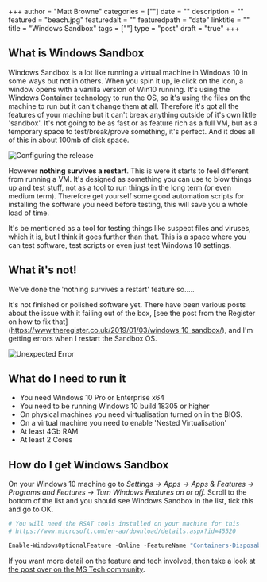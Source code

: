 +++
author = "Matt Browne"
categories = [""]
date = ""
description = ""
featured = "beach.jpg"
featuredalt = ""
featuredpath = "date"
linktitle = ""
title = "Windows Sandbox"
tags = [""]
type = "post"
draft = "true"
+++

## What is Windows Sandbox

Windows Sandbox is a lot like running a virtual machine in Windows 10 in some ways but not in others.  When you spin it up, ie click on the icon, a window opens with a vanilla version of Win10 running.  It's using the Windows Container technology to run the OS, so it's using the files on the machine to run but it can't change them at all.  Therefore it's got all the features of your machine but it can't break anything outside of it's own little 'sandbox'.  It's not going to be as fast or as feature rich as a full VM, but as a temporary space to test/break/prove something, it's perfect.  And it does all of this in about 100mb of disk space.

![Configuring the release](/img/2019/01/AzureDevOps_Release_01.gif)

However **nothing survives a restart**.  This is were it starts to feel different from running a VM.  It's designed as something you can use to blow things up and test stuff, not as a tool to run things in the long term (or even medium term).  Therefore get yourself some good automation scripts for installing the software you need before testing, this will save you a whole load of time.

It's be mentioned as a tool for testing things like suspect files and viruses, which it is, but I think it goes further than that.  This is a space where you can test software, test scripts or even just test Windows 10 settings.

## What it's not!

We've done the 'nothing survives a restart' feature so.....

It's not finished or polished software yet.  There have been various posts about the issue with it failing out of the box, [see the post from the Register on how to fix that] (https://www.theregister.co.uk/2019/01/03/windows_10_sandbox/), and I'm getting errors when I restart the Sandbox OS.

![Unexpected Error](/img/2019/01/WindowsSandbox_02.jpg)



## What do I need to run it

* You need Windows 10 Pro or Enterprise x64
* You need to be running Windows 10 build 18305 or higher
* On physical machines you need virtualisation turned on in the BIOS.
* On a virtual machine you need to enable 'Nested Virtualisation' 
* At least 4Gb RAM
* At least 2 Cores


## How do I get Windows Sandbox

On your Windows 10 machine go to *Settings -> Apps -> Apps & Features -> Programs and Features -> Turn Windows Features on or off.*  Scroll to the bottom of the list and you should see Windows Sandbox in the list, tick this and go to OK.

```PowerShell
# You will need the RSAT tools installed on your machine for this 
# https://www.microsoft.com/en-au/download/details.aspx?id=45520

Enable-WindowsOptionalFeature -Online -FeatureName "Containers-DisposableClientVM"
```


If you want more detail on the feature and tech involved, then take a look at [the post over on the MS Tech community](https://techcommunity.microsoft.com/t5/Windows-Kernel-Internals/Windows-Sandbox/ba-p/301849).










